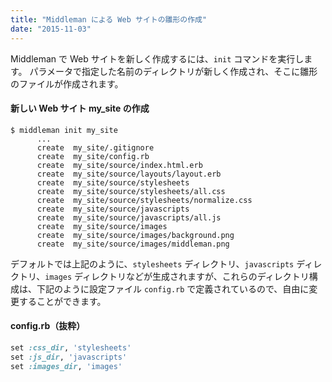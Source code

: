 ```yaml
---
title: "Middleman による Web サイトの雛形の作成"
date: "2015-11-03"
---
```


Middleman で Web サイトを新しく作成するには、`init` コマンドを実行します。
パラメータで指定した名前のディレクトリが新しく作成され、そこに雛形のファイルが作成されます。

#### 新しい Web サイト my_site の作成
```
$ middleman init my_site
      ...
      create  my_site/.gitignore
      create  my_site/config.rb
      create  my_site/source/index.html.erb
      create  my_site/source/layouts/layout.erb
      create  my_site/source/stylesheets
      create  my_site/source/stylesheets/all.css
      create  my_site/source/stylesheets/normalize.css
      create  my_site/source/javascripts
      create  my_site/source/javascripts/all.js
      create  my_site/source/images
      create  my_site/source/images/background.png
      create  my_site/source/images/middleman.png
```

デフォルトでは上記のように、`stylesheets` ディレクトリ、`javascripts` ディレクトリ、`images` ディレクトリなどが生成されますが、これらのディレクトリ構成は、下記のように設定ファイル `config.rb` で定義されているので、自由に変更することができます。

#### config.rb（抜粋）
```ruby
set :css_dir, 'stylesheets'
set :js_dir, 'javascripts'
set :images_dir, 'images'
```


